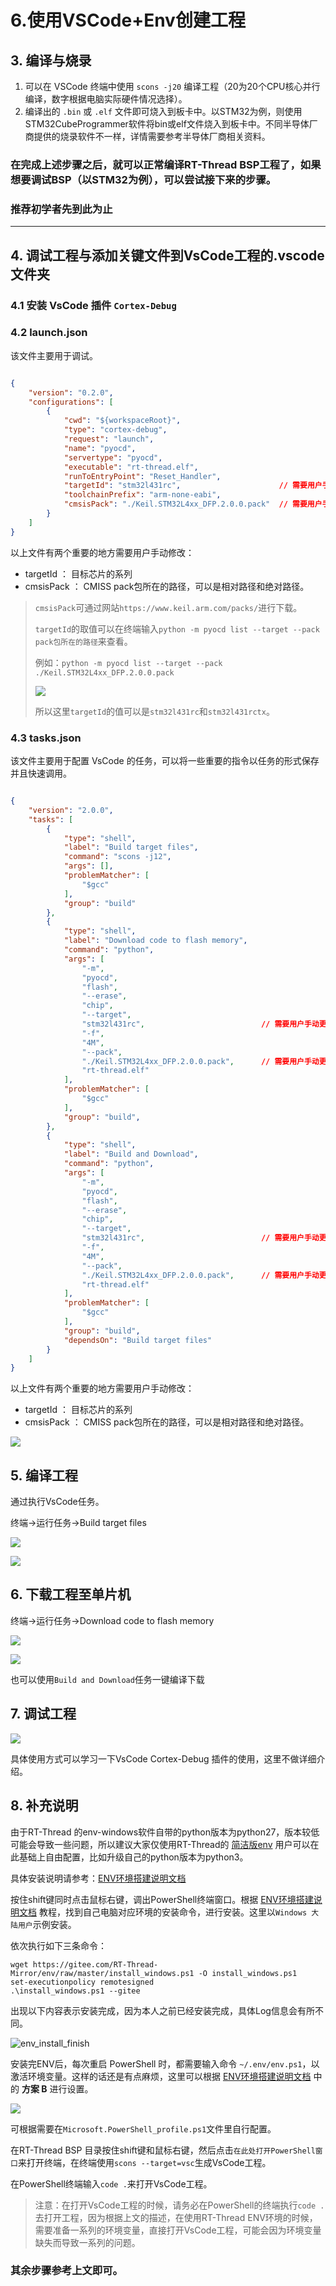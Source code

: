 # 6.使用VSCode+Env创建工程

## 3. 编译与烧录

1. 可以在 VSCode 终端中使用 `scons -j20` 编译工程（20为20个CPU核心并行编译，数字根据电脑实际硬件情况选择）。
2. 编译出的 `.bin` 或 `.elf` 文件即可烧入到板卡中。以STM32为例，则使用STM32CubeProgrammer软件将bin或elf文件烧入到板卡中。不同半导体厂商提供的烧录软件不一样，详情需要参考半导体厂商相关资料。

### 在完成上述步骤之后，就可以正常编译RT-Thread BSP工程了，如果想要调试BSP（以STM32为例），可以尝试接下来的步骤。
### 推荐初学者先到此为止

----------------------

## 4. 调试工程与添加关键文件到VsCode工程的.vscode文件夹

### 4.1 安装 VsCode 插件 `Cortex-Debug`

### 4.2 launch.json

该文件主要用于调试。

```json

{
    "version": "0.2.0",
    "configurations": [
        {
            "cwd": "${workspaceRoot}",
            "type": "cortex-debug",
            "request": "launch",
            "name": "pyocd",
            "servertype": "pyocd",
            "executable": "rt-thread.elf",
            "runToEntryPoint": "Reset_Handler",
            "targetId": "stm32l431rc",                      // 需要用户手动更改
            "toolchainPrefix": "arm-none-eabi",
            "cmsisPack": "./Keil.STM32L4xx_DFP.2.0.0.pack"  // 需要用户手动更改
        }
    ]
}

```
以上文件有两个重要的地方需要用户手动修改：

- targetId ： 目标芯片的系列
- cmsisPack ： CMISS pack包所在的路径，可以是相对路径和绝对路径。

> `cmsisPack`可通过网站`https://www.keil.arm.com/packs/`进行下载。
>
> `targetId`的取值可以在终端输入`python -m pyocd list --target --pack pack包所在的路径`来查看。
>
> 例如：`python -m pyocd list --target --pack ./Keil.STM32L4xx_DFP.2.0.0.pack`
>
> ![](images/6.pack_target_list.png)
>
> 所以这里`targetId`的值可以是`stm32l431rc`和`stm32l431rctx`。

### 4.3 tasks.json

该文件主要用于配置 VsCode 的任务，可以将一些重要的指令以任务的形式保存并且快速调用。

```json

{
    "version": "2.0.0",
    "tasks": [
        {
            "type": "shell",
            "label": "Build target files",
            "command": "scons -j12",
            "args": [],
            "problemMatcher": [
                "$gcc"
            ],
            "group": "build"
        },
        {
            "type": "shell",
            "label": "Download code to flash memory",
            "command": "python",
            "args": [
                "-m",
                "pyocd",
                "flash",
                "--erase",
                "chip",
                "--target",
                "stm32l431rc",                          // 需要用户手动更改
                "-f",
                "4M",
                "--pack",
                "./Keil.STM32L4xx_DFP.2.0.0.pack",      // 需要用户手动更改
                "rt-thread.elf"
            ],
            "problemMatcher": [
                "$gcc"
            ],
            "group": "build",
        },
        {
            "type": "shell",
            "label": "Build and Download",
            "command": "python",
            "args": [
                "-m",
                "pyocd",
                "flash",
                "--erase",
                "chip",
                "--target",
                "stm32l431rc",                          // 需要用户手动更改
                "-f",
                "4M",
                "--pack",
                "./Keil.STM32L4xx_DFP.2.0.0.pack",      // 需要用户手动更改
                "rt-thread.elf"
            ],
            "problemMatcher": [
                "$gcc"
            ],
            "group": "build",
            "dependsOn": "Build target files"
        }
    ]
}

```

以上文件有两个重要的地方需要用户手动修改：

- targetId ： 目标芯片的系列
- cmsisPack ： CMISS pack包所在的路径，可以是相对路径和绝对路径。

![](images/6.vscode_files.png)

## 5. 编译工程

通过执行VsCode任务。

终端->运行任务->Build target files

![](images/6.build_task.png)

![](images/6.build_task_res.png)

## 6. 下载工程至单片机

终端->运行任务->Download code to flash memory

![](images/6.download_task.png)

![](images/6.download_task_res.png)

也可以使用`Build and Download`任务一键编译下载

## 7. 调试工程

![](images/6.debug_project.png)

具体使用方式可以学习一下VsCode Cortex-Debug 插件的使用，这里不做详细介绍。

## 8. 补充说明

由于RT-Thread 的env-windows软件自带的python版本为python27，版本较低可能会导致一些问题，所以建议大家仅使用RT-Thread的 [简洁版env](https://github.com/RT-Thread/env) 用户可以在此基础上自由配置，比如升级自己的python版本为python3。

具体安装说明请参考：[ENV环境搭建说明文档](https://github.com/RT-Thread/env/tree/master#readme)

按住shift键同时点击鼠标右键，调出PowerShell终端窗口。根据 [ENV环境搭建说明文档](https://github.com/RT-Thread/env/tree/master#readme) 教程，找到自己电脑对应环境的安装命令，进行安装。这里以`Windows 大陆用户`示例安装。

依次执行如下三条命令：
```
wget https://gitee.com/RT-Thread-Mirror/env/raw/master/install_windows.ps1 -O install_windows.ps1
set-executionpolicy remotesigned
.\install_windows.ps1 --gitee
```
出现以下内容表示安装完成，因为本人之前已经安装完成，具体Log信息会有所不同。

![env_install_finish](images/6.env_install_finish.png)

安装完ENV后，每次重启 PowerShell 时，都需要输入命令 `~/.env/env.ps1`，以激活环境变量。这样的话还是有点麻烦，这里可以根据 [ENV环境搭建说明文档](https://github.com/RT-Thread/env/tree/master#readme) 中的 **方案 B** 进行设置。

![](images/6.powershell_profile.png)

可根据需要在`Microsoft.PowerShell_profile.ps1`文件里自行配置。

在RT-Thread BSP 目录按住shift键和鼠标右键，然后点击`在此处打开PowerShell窗口`来打开终端，在终端使用`scons --target=vsc`生成VsCode工程。

在PowerShell终端输入`code .`来打开VsCode工程。

> 注意：在打开VsCode工程的时候，请务必在PowerShell的终端执行`code .`去打开工程，因为根据上文的描述，在使用RT-Thread ENV环境的时候，需要准备一系列的环境变量，直接打开VsCode工程，可能会因为环境变量缺失而导致一系列的问题。

### 其余步骤参考上文即可。
